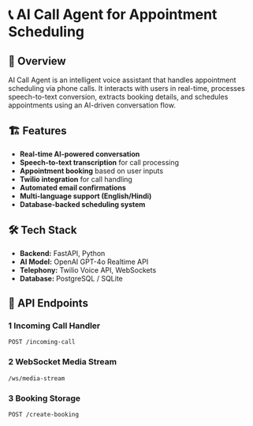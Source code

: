 # 📞 AI Call Agent for Appointment Scheduling

## 🚀 Overview
AI Call Agent is an intelligent voice assistant that handles appointment scheduling via phone calls. It interacts with users in real-time, processes speech-to-text conversion, extracts booking details, and schedules appointments using an AI-driven conversation flow.

## 🏗️ Features
- **Real-time AI-powered conversation**
- **Speech-to-text transcription** for call processing
- **Appointment booking** based on user inputs
- **Twilio integration** for call handling
- **Automated email confirmations**
- **Multi-language support (English/Hindi)**
- **Database-backed scheduling system**

## 🛠️ Tech Stack
- **Backend:** FastAPI, Python
- **AI Model:** OpenAI GPT-4o Realtime API
- **Telephony:** Twilio Voice API, WebSockets
- **Database:** PostgreSQL / SQLite

## 📜 API Endpoints

### 1 **Incoming Call Handler**
```http
POST /incoming-call
```
### 2 **WebSocket Media Stream**
```http
/ws/media-stream
```

### 3 **Booking Storage**
```http
POST /create-booking
```
